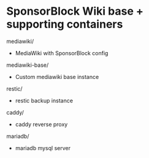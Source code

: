 # SponsorBlock Wiki base + supporting containers

mediawiki/
  - MediaWiki with SponsorBlock config

mediawiki-base/
  - Custom mediawiki base instance

restic/
  - restic backup instance

caddy/
  - caddy reverse proxy

mariadb/
  - mariadb mysql server